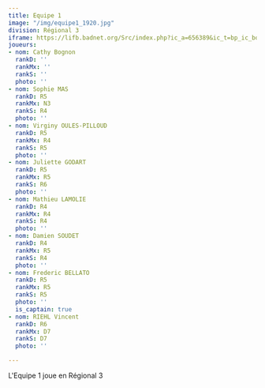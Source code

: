 ```yaml
---
title: Equipe 1
image: "/img/equipe1_1920.jpg"
division: Régional 3
iframe: https://lifb.badnet.org/Src/index.php?ic_a=656389&ic_t=bp_ic_body&eventId=10307&roundId=469768
joueurs:
- nom: Cathy Bognon
  rankD: ''
  rankMx: ''
  rankS: ''
  photo: ''
- nom: Sophie MAS
  rankD: R5
  rankMx: N3
  rankS: R4
  photo: ''
- nom: Virginy OULES-PILLOUD
  rankD: R5
  rankMx: R4
  rankS: R5
  photo: ''
- nom: Juliette GODART
  rankD: R5
  rankMx: R5
  rankS: R6
  photo: ''
- nom: Mathieu LAMOLIE
  rankD: R4
  rankMx: R4
  rankS: R4
  photo: ''
- nom: Damien SOUDET
  rankD: R4
  rankMx: R5
  rankS: R4
  photo: ''
- nom: Frederic BELLATO
  rankD: R5
  rankMx: R5
  rankS: R5
  photo: ''
  is_captain: true
- nom: RIEHL Vincent
  rankD: R6
  rankMx: D7
  rankS: D7
  photo: ''

---
```

L'Equipe 1 joue en Régional 3